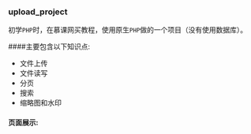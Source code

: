 ### upload_project
初学`PHP`时，在慕课网买教程，使用原生`PHP`做的一个项目（没有使用数据库）。  

####主要包含以下知识点:
* 文件上传
* 文件读写
* 分页
* 搜索
* 缩略图和水印

#### 页面展示:




